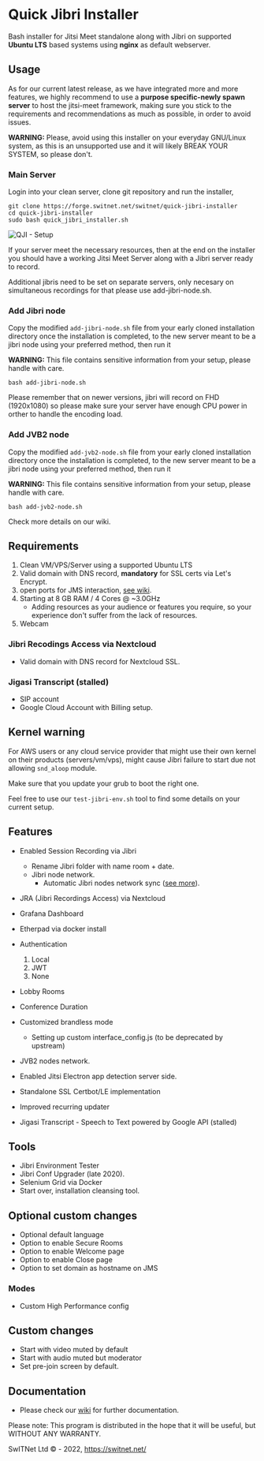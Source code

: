 # Quick Jibri Installer
Bash installer for Jitsi Meet standalone along with Jibri on supported **Ubuntu LTS** based systems using **nginx** as default webserver.

## Usage
As for our current latest release, as we have integrated more and more features, we highly recommend to use a **purpose specific-newly spawn server** to host the jitsi-meet framework, making sure you stick to the requirements and recommendations as much as possible, in order to avoid issues.

**WARNING:** Please, avoid using this installer on your everyday GNU/Linux system, as this is an unsupported use and it will likely BREAK YOUR SYSTEM, so please don't.


### Main Server
Login into your clean server, clone git repository and run the installer,

```
git clone https://forge.switnet.net/switnet/quick-jibri-installer
cd quick-jibri-installer
sudo bash quick_jibri_installer.sh
```
![QJI - Setup](https://raw.githubusercontent.com/wiki/switnet-ltd/quick-jibri-installer/images/qji-diagram-setup.png)

If your server meet the necessary resources, then at the end on the installer you should have a working Jitsi Meet Server along with a Jibri server ready to record.

Additional jibris need to be set on separate servers, only necesary on simultaneous recordings for that please use add-jibri-node.sh.

### Add Jibri node

Copy the modified `add-jibri-node.sh` file from your early cloned installation directory once the installation is completed, to the new server meant to be a jibri node using your preferred method, then run it

**WARNING:** This file contains sensitive information from your setup, please handle with care.

```
bash add-jibri-node.sh
```

Please remember that on newer versions, jibri will record on FHD (1920x1080) so please make sure your server have enough CPU power in orther to handle the encoding load.

### Add JVB2 node

Copy the modified `add-jvb2-node.sh` file from your early cloned installation directory once the installation is completed, to the new server meant to be a jibri node using your preferred method, then run it

**WARNING:** This file contains sensitive information from your setup, please handle with care.

```
bash add-jvb2-node.sh
```

Check more details on our wiki.

## Requirements
1. Clean VM/VPS/Server using a supported Ubuntu LTS
2. Valid domain with DNS record, **mandatory** for SSL certs via Let's Encrypt.
3. open ports for JMS interaction, [see wiki](https://forge.switnet.net/switnet/quick-jibri-installer/wiki/Firewall).
4. Starting at 8 GB RAM / 4 Cores @ ~3.0GHz
    *  Adding resources as your audience or features you require, so your experience don't suffer from the lack of resources.
5. Webcam

### Jibri Recodings Access via Nextcloud
* Valid domain with DNS record for Nextcloud SSL.
 
### Jigasi Transcript (stalled)
* SIP account
* Google Cloud Account with Billing setup.



## Kernel warning
For AWS users or any cloud service provider that might use their own kernel on their products (servers/vm/vps), might cause Jibri failure to start due not allowing `snd_aloop` module.

Make sure that you update your grub to boot the right one.

Feel free to use our `test-jibri-env.sh` tool to find some details on your current setup.

## Features
* Enabled Session Recording via Jibri
  * Rename Jibri folder with name room + date.
  * Jibri node network.
    * Automatic Jibri nodes network sync ([see more](https://forge.switnet.net/switnet/quick-jibri-installer/wiki/Setup-and-Jibri-Nodes)).
* JRA (Jibri Recordings Access) via Nextcloud
* Grafana Dashboard
* Etherpad via docker install
* Authentication
  1. Local
  2. JWT
  3. None
* Lobby Rooms
* Conference Duration
* Customized brandless mode
  * Setting up custom interface_config.js (to be deprecated by upstream)
* JVB2 nodes network.

* Enabled Jitsi Electron app detection server side.
* Standalone SSL Certbot/LE implementation
* Improved recurring updater
* Jigasi Transcript - Speech to Text powered by Google API (stalled)

## Tools
* Jibri Environment Tester
 * Jibri Conf Upgrader (late 2020).
* Selenium Grid via Docker
* Start over, installation cleansing tool.

## Optional custom changes
* Optional default language
* Option to enable Secure Rooms
* Option to enable Welcome page
* Option to enable Close page
* Option to set domain as hostname on JMS

### Modes
* Custom High Performance config

## Custom changes
* Start with video muted by default
* Start with audio muted but moderator
* Set pre-join screen by default.


## Documentation
* Please check our [wiki](https://forge.switnet.net/switnet/quick-jibri-installer/wiki) for further documentation.

Please note: This program is distributed in the hope that it will be useful, but WITHOUT ANY WARRANTY.

SwITNet Ltd © - 2022, https://switnet.net/
